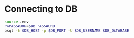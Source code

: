 

# Connecting to DB

```sh
source .env
PGPASSWORD=$DB_PASSWORD
psql -h $DB_HOST -p $DB_PORT -U $DB_USERNAME $DB_DATABASE
```

